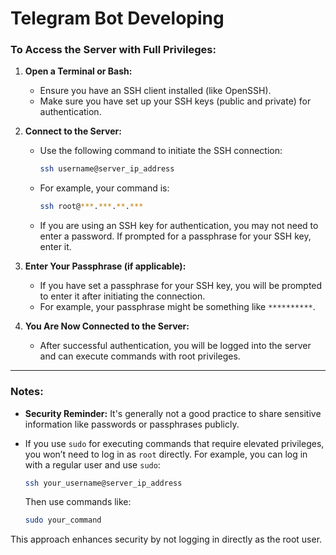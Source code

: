 
# Telegram Bot Developing

### To Access the Server with Full Privileges:

1. **Open a Terminal or Bash:**

   - Ensure you have an SSH client installed (like OpenSSH).
   - Make sure you have set up your SSH keys (public and private) for authentication.
2. **Connect to the Server:**

   - Use the following command to initiate the SSH connection:
     ```bash
     ssh username@server_ip_address
     ```
   - For example, your command is:
     ```bash
     ssh root@***.***.**.***
     ```
   - If you are using an SSH key for authentication, you may not need to enter a password. If prompted for a passphrase for your SSH key, enter it.
3. **Enter Your Passphrase (if applicable):**

   - If you have set a passphrase for your SSH key, you will be prompted to enter it after initiating the connection.
   - For example, your passphrase might be something like `**********`.
4. **You Are Now Connected to the Server:**

   - After successful authentication, you will be logged into the server and can execute commands with root privileges.

---

### Notes:

- **Security Reminder:** It's generally not a good practice to share sensitive information like passwords or passphrases publicly.
- If you use `sudo` for executing commands that require elevated privileges, you won’t need to log in as `root` directly. For example, you can log in with a regular user and use `sudo`:

  ```bash
  ssh your_username@server_ip_address
  ```

  Then use commands like:

  ```bash
  sudo your_command
  ```

This approach enhances security by not logging in directly as the root user.


